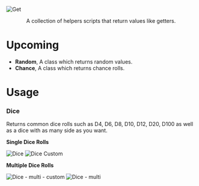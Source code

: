 ![Get](https://user-images.githubusercontent.com/33253710/158031095-ffa65c3f-39d6-4f41-b366-8690e282856b.jpg)


<p align=center>A collection of helpers scripts that return values like getters.</p>

# Upcoming
- <b>Random</b>, A class which returns random values.
- <b>Chance</b>, A class which returns chance rolls.

# Usage
### Dice
Returns common dice rolls such as D4, D6, D8, D10, D12, D20, D100 as well as a dice with as many side as you want.

<b>Single Dice Rolls</b>

![Dice](https://user-images.githubusercontent.com/33253710/158031703-6613e1ed-03ec-4407-82c5-737c93911344.png)
![Dice Custom](https://user-images.githubusercontent.com/33253710/158031701-7f9325d8-e71f-46a1-ae72-6d9cf05ac03e.png)

<b>Multiple Dice Rolls</b>

![Dice - multi - custom](https://user-images.githubusercontent.com/33253710/158031699-fe684196-82c5-4a0f-a8da-a26bf6de38a7.png)
![Dice - multi](https://user-images.githubusercontent.com/33253710/158031700-3cfb80eb-86e6-45c6-8a4a-77b5f3ed14ea.png)

